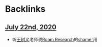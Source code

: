 
# Backlinks
## [July 22nd, 2020](<July 22nd, 2020.md>)
- 听[王树义](<王树义.md>)老师说[Roam Research](<Roam Research.md>)的[shamer](<shamer.md>)用


